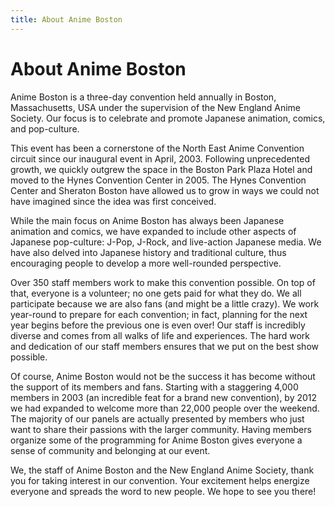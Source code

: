 ```yaml
---
title: About Anime Boston
---
```

# About Anime Boston

Anime Boston is a three-day convention held annually in Boston, Massachusetts, USA under the supervision of the New England Anime Society. Our focus is to celebrate and promote Japanese animation, comics, and pop-culture.

This event has been a cornerstone of the North East Anime Convention circuit since our inaugural event in April, 2003. Following unprecedented growth, we quickly outgrew the space in the Boston Park Plaza Hotel and moved to the Hynes Convention Center in 2005. The Hynes Convention Center and Sheraton Boston have allowed us to grow in ways we could not have imagined since the idea was first conceived.

While the main focus on Anime Boston has always been Japanese animation and comics, we have expanded to include other aspects of Japanese pop-culture: J-Pop, J-Rock, and live-action Japanese media. We have also delved into Japanese history and traditional culture, thus encouraging people to develop a more well-rounded perspective.

Over 350 staff members work to make this convention possible. On top of that, everyone is a volunteer; no one gets paid for what they do. We all participate because we are also fans (and might be a little crazy). We work year-round to prepare for each convention; in fact, planning for the next year begins before the previous one is even over!  Our staff is incredibly diverse and comes from all walks of life and experiences. The hard work and dedication of our staff members ensures that we put on the best show possible.

Of course, Anime Boston would not be the success it has become without the support of its members and fans. Starting with a staggering 4,000 members in 2003 (an incredible feat for a brand new convention), by 2012 we had expanded to welcome more than 22,000 people over the weekend. The majority of our panels are actually presented by members who just want to share their passions with the larger community. Having members organize some of the programming for Anime Boston gives everyone a sense of community and belonging at our event.

We, the staff of Anime Boston and the New England Anime Society, thank you for taking interest in our convention. Your excitement helps energize everyone and spreads the word to new people. We hope to see you there!
